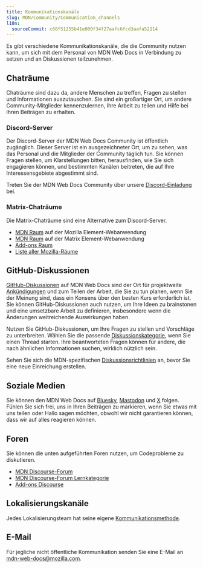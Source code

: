 ```yaml
---
title: Kommunikationskanäle
slug: MDN/Community/Communication_channels
l10n:
  sourceCommit: c68f51255b41e080f34f27aafc6fcd3aafa52114
---
```


Es gibt verschiedene Kommunikationskanäle, die die Community nutzen kann, um sich mit dem Personal von MDN Web Docs in Verbindung zu setzen und an Diskussionen teilzunehmen.

## Chaträume

Chaträume sind dazu da, andere Menschen zu treffen, Fragen zu stellen und Informationen auszutauschen. Sie sind ein großartiger Ort, um andere Community-Mitglieder kennenzulernen, Ihre Arbeit zu teilen und Hilfe bei Ihren Beiträgen zu erhalten.

### Discord-Server

Der Discord-Server der MDN Web Docs Community ist öffentlich zugänglich. Dieser Server ist ein ausgezeichneter Ort, um zu sehen, was das Personal und die Mitglieder der Community täglich tun. Sie können Fragen stellen, um Klarstellungen bitten, herausfinden, wie Sie sich engagieren können, und bestimmten Kanälen beitreten, die auf Ihre Interessensgebiete abgestimmt sind.

Treten Sie der MDN Web Docs Community über unsere [Discord-Einladung](/discord) bei.

### Matrix-Chaträume

Die Matrix-Chaträume sind eine Alternative zum Discord-Server.

- [MDN Raum](https://chat.mozilla.org/#/room/#mdn:mozilla.org) auf der Mozilla Element-Webanwendung
- [MDN Raum](https://app.element.io/#/room/#mdn:mozilla.org) auf der Matrix Element-Webanwendung
- [Add-ons Raum](https://chat.mozilla.org/#/room/#addons:mozilla.org)
- [Liste aller Mozilla-Räume](https://wiki.mozilla.org/Matrix#Commonly_used_rooms)

## GitHub-Diskussionen

[GitHub-Diskussionen](https://github.com/orgs/mdn/discussions) auf MDN Web Docs sind der Ort für projektweite [Ankündigungen](https://github.com/orgs/mdn/discussions/categories/announcements) und zum Teilen der Arbeit, die Sie zu tun planen, wenn Sie der Meinung sind, dass ein Konsens über den besten Kurs erforderlich ist. Sie können GitHub-Diskussionen auch nutzen, um Ihre Ideen zu brainstonen und eine umsetzbare Arbeit zu definieren, insbesondere wenn die Änderungen weitreichende Auswirkungen haben.

Nutzen Sie GitHub-Diskussionen, um Ihre Fragen zu stellen und Vorschläge zu unterbreiten. Wählen Sie die passende [Diskussionskategorie](https://github.com/mdn/mdn-community#github-discussions), wenn Sie einen Thread starten. Ihre beantworteten Fragen können für andere, die nach ähnlichen Informationen suchen, wirklich nützlich sein.

Sehen Sie sich die MDN-spezifischen [Diskussionsrichtlinien](/de/docs/MDN/Community/Discussions) an, bevor Sie eine neue Einreichung erstellen.

## Soziale Medien

Sie können den MDN Web Docs auf [Bluesky](https://bsky.app/profile/developer.mozilla.org), [Mastodon](https://mastodon.social/@mdn) und [X](https://x.com/MozDevNet) folgen. Fühlen Sie sich frei, uns in Ihren Beiträgen zu markieren, wenn Sie etwas mit uns teilen oder Hallo sagen möchten, obwohl wir nicht garantieren können, dass wir auf alles reagieren können.

## Foren

Sie können die unten aufgeführten Foren nutzen, um Codeprobleme zu diskutieren.

- [MDN Discourse-Forum](https://discourse.mozilla.org/c/mdn/236)
- [MDN Discourse-Forum Lernkategorie](https://discourse.mozilla.org/c/mdn/learn/250)
- [Add-ons Discourse](https://discourse.mozilla.org/c/add-ons/35)

## Lokalisierungskanäle

Jedes Lokalisierungsteam hat seine eigene [Kommunikationsmethode](/de/docs/MDN/Community/Translated_content).

## E-Mail

Für jegliche nicht öffentliche Kommunikation senden Sie eine E-Mail an [mdn-web-docs@mozilla.com](mailto:mdn-web-docs@mozilla.com).
